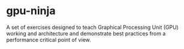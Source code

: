# gpu-ninja
A set of exercises designed to teach Graphical Processing Unit (GPU) working and architecture and demonstrate best practices from a performance critical point of view.
